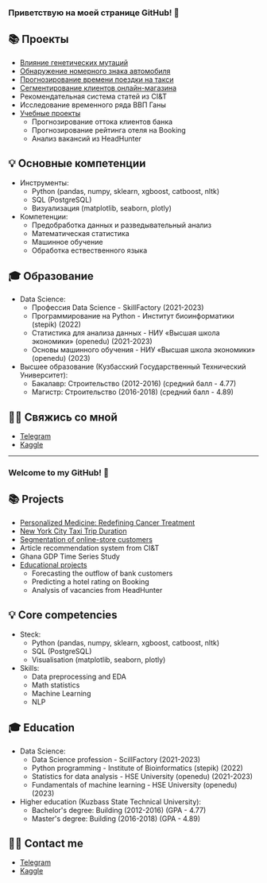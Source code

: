 ### Приветствую на моей странице GitHub! 👋

## 📚 Проекты

- [Влияние генетических мутаций](https://github.com/belovengineer/personalized_medicine)
- [Обнаружение номерного знака автомобиля](https://kaggle.com/code/belovengineer/practice-cv-project-car-license-belovhttps://www.kaggle.com/code/belovengineer/practice-cv-project-car-license-belov/edit)
- [Прогнозирование времени поездки на такси](https://github.com/belovengineer/new_york_city_taxi_trip_duration)
- [Сегментирование клиентов онлайн-магазина](https://github.com/belovengineer/customer_segmentation)
- Рекомендательная система статей из CI&T
- Исследование временного ряда ВВП Ганы
- [Учебные проекты](https://github.com/belovengineer/data_science_project)
    * Прогнозирование оттока клиентов банка  
    * Прогнозирование рейтинга отеля на Booking  
    * Анализ вакансий из HeadHunter  

## 💡 Основные компетенции
- Инструменты: 
    * Python (pandas, numpy, sklearn, xgboost, catboost, nltk)  
    * SQL (PostgreSQL)
    * Визуализация (matplotlib, seaborn, plotly)
- Компетенции: 
    * Предобработка данных и разведывательный анализ
    * Математическая статистика
    * Машинное обучение
    * Обработка ествественного языка  
  
## 🎓 Образование 
* Data Science:
    - Профессия Data Science - SkillFactory (2021-2023) 
    - Программирование на Python - Институт биоинформатики (stepik) (2022)
    - Статистика для анализа данных - НИУ «Высшая
школа экономики» (openedu) (2021-2023)
    - Основы машинного обучения - НИУ «Высшая
школа экономики» (openedu) (2023)
* Высшее образование (Кузбасский Государственный Технический Университет):  
    - Бакалавр: Строительство (2012-2016) (средний балл - 4.77)
    - Магистр: Строительство (2016-2018) (средний балл - 4.89)
 
## 🙌🏻 Свяжись со мной
- [Telegram](https://t.me/Belov_Revo)
- [Kaggle](https://www.kaggle.com/belovengineer)

---

### Welcome to my GitHub! 👋

## 📚 Projects

- [Personalized Medicine: Redefining Cancer Treatment](https://github.com/belovengineer/personalized_medicine)
- [New York City Taxi Trip Duration](https://github.com/belovengineer/new_york_city_taxi_trip_duration)
- [Segmentation of online-store customers](https://github.com/belovengineer/customer_segmentation)
- Article recommendation system from CI&T
- Ghana GDP Time Series Study
- [Educational projects](https://github.com/belovengineer/data_science_project)
    * Forecasting the outflow of bank customers  
    * Predicting a hotel rating on Booking  
    * Analysis of vacancies from HeadHunter  

## 💡 Core competencies
- Steck: 
    * Python (pandas, numpy, sklearn, xgboost, catboost, nltk)  
    * SQL (PostgreSQL)
    * Visualisation (matplotlib, seaborn, plotly)
- Skills: 
    * Data preprocessing and EDA
    * Math statistics
    * Machine Learning
    * NLP
  
## 🎓 Education 
* Data Science:
    - Data Science profession - ScillFactory (2021-2023) 
    - Python programming - Institute of Bioinformatics (stepik) (2022)
    - Statistics for data analysis - HSE University (openedu) (2021-2023)
    - Fundamentals of machine learning - HSE University (openedu) (2023)
* Higher education (Kuzbass State Technical University):  
    - Bachelor's degree: Building (2012-2016) (GPA - 4.77)
    - Master's degree: Building (2016-2018) (GPA - 4.89)
 
## 🙌🏻 Contact me
- [Telegram](https://t.me/Belov_Revo)
- [Kaggle](https://www.kaggle.com/belovengineer)
